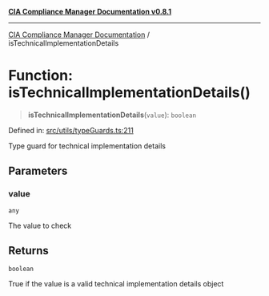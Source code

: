 [**CIA Compliance Manager Documentation v0.8.1**](../README.md)

***

[CIA Compliance Manager Documentation](../globals.md) / isTechnicalImplementationDetails

# Function: isTechnicalImplementationDetails()

> **isTechnicalImplementationDetails**(`value`): `boolean`

Defined in: [src/utils/typeGuards.ts:211](https://github.com/Hack23/cia-compliance-manager/blob/4236f4375d9cfb0505c191818eeb5443ec527132/src/utils/typeGuards.ts#L211)

Type guard for technical implementation details

## Parameters

### value

`any`

The value to check

## Returns

`boolean`

True if the value is a valid technical implementation details object
